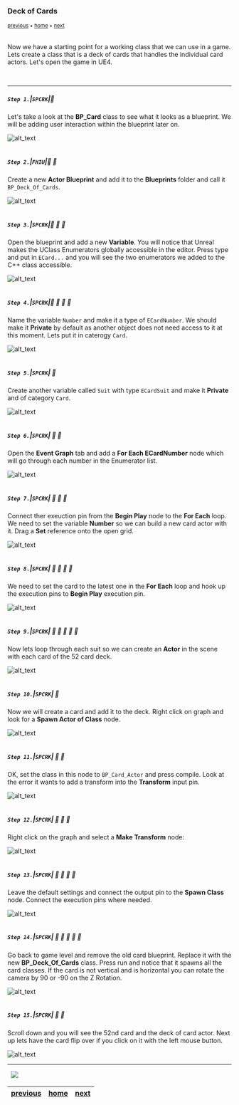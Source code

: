 <img src="https://via.placeholder.com/1000x4/45D7CA/45D7CA" alt="drawing" height="4px"/>

### Deck of Cards

<sub>[previous](../) • [home](../README.md#user-content-gms2-top-down-shooter) • [next](../)</sub>

<img src="https://via.placeholder.com/1000x4/45D7CA/45D7CA" alt="drawing" height="4px"/>

Now we have a starting point for a working class that we can use in a game.  Lets create a class that is a deck of cards that handles the individual card actors. Let's open the game in UE4.

<br>

---


##### `Step 1.`\|`SPCRK`|:small_blue_diamond:

Let's take a look at the **BP_Card** class to see what it looks as a blueprint.  We will be adding user interaction within the blueprint later on.

![alt_text](images/BPCardInEditor.jpg)

<img src="https://via.placeholder.com/500x2/45D7CA/45D7CA" alt="drawing" height="2px" alt = ""/>

##### `Step 2.`\|`FHIU`|:small_blue_diamond: :small_blue_diamond: 

Create a new **Actor Blueprint** and add it to the **Blueprints** folder and call it `BP_Deck_Of_Cards`.

![alt_text](images/CreateNewActorBP.jpg)

<img src="https://via.placeholder.com/500x2/45D7CA/45D7CA" alt="drawing" height="2px" alt = ""/>

##### `Step 3.`\|`SPCRK`|:small_blue_diamond: :small_blue_diamond: :small_blue_diamond:

Open the blueprint and add a new **Variable**.  You will notice that Unreal makes the UClass Enumerators globally accessible in the editor.  Press type and put in `ECard...` and you will see the two enumerators we added to the C++ class accessible.

![alt_text](images/EnumsAccessibleInBlueprints.jpg)

<img src="https://via.placeholder.com/500x2/45D7CA/45D7CA" alt="drawing" height="2px" alt = ""/>

##### `Step 4.`\|`SPCRK`|:small_blue_diamond: :small_blue_diamond: :small_blue_diamond: :small_blue_diamond:

Name the variable `Number` and make it a type of `ECardNumber`.  We should make it **Private** by default as another object does not need access to it at this moment.  Lets put it in caterogy `Card`.

![alt_text](images/CardVariableECardNum.jpg)

<img src="https://via.placeholder.com/500x2/45D7CA/45D7CA" alt="drawing" height="2px" alt = ""/>

##### `Step 5.`\|`SPCRK`| :small_orange_diamond:

Create another variable called `Suit` with type `ECardSuit` and make it **Private** and of category `Card`.

![alt_text](images/CreateSuitECardSuit.jpg)

<img src="https://via.placeholder.com/500x2/45D7CA/45D7CA" alt="drawing" height="2px" alt = ""/>

##### `Step 6.`\|`SPCRK`| :small_orange_diamond: :small_blue_diamond:

Open the **Event Graph** tab and add a **For Each ECardNumber** node which will go through each number in the Enumerator list.

![alt_text](images/ForEachCardNumberNode.jpg)

<img src="https://via.placeholder.com/500x2/45D7CA/45D7CA" alt="drawing" height="2px" alt = ""/>

##### `Step 7.`\|`SPCRK`| :small_orange_diamond: :small_blue_diamond: :small_blue_diamond:

Connect ther exeuction pin from the **Begin Play** node to the **For Each** loop.  We need to set the variable **Number** so we can build a new card actor with it.  Drag a **Set** reference onto the open grid.

![alt_text](images/SetNumberVar.jpg)

<img src="https://via.placeholder.com/500x2/45D7CA/45D7CA" alt="drawing" height="2px" alt = ""/>

##### `Step 8.`\|`SPCRK`| :small_orange_diamond: :small_blue_diamond: :small_blue_diamond: :small_blue_diamond:

We need to set the card to the latest one in the **For Each** loop and hook up the execution pins to **Begin Play** execution pin.

![alt_text](images/LoopThroughEachCard.jpg)

<img src="https://via.placeholder.com/500x2/45D7CA/45D7CA" alt="drawing" height="2px" alt = ""/>

##### `Step 9.`\|`SPCRK`| :small_orange_diamond: :small_blue_diamond: :small_blue_diamond: :small_blue_diamond: :small_blue_diamond:

Now lets loop through each suit so we can create an **Actor** in the scene with each card of the 52 card deck.

![alt_text](images/LoopThroughEachSuit.jpg)

<img src="https://via.placeholder.com/500x2/45D7CA/45D7CA" alt="drawing" height="2px" alt = ""/>

##### `Step 10.`\|`SPCRK`| :large_blue_diamond:

Now we will create a card and add it to the deck. Right click on graph and look for a **Spawn Actor of Class** node.

![alt_text](images/SpawnActorOfClass.jpg)

<img src="https://via.placeholder.com/500x2/45D7CA/45D7CA" alt="drawing" height="2px" alt = ""/>

##### `Step 11.`\|`SPCRK`| :large_blue_diamond: :small_blue_diamond: 

OK, set the class in this node to `BP_Card_Actor` and press compile.  Look at the error it wants to add a transform into the **Transform** input pin.

![alt_text](images/CompileBPCardClass.jpg)

<img src="https://via.placeholder.com/500x2/45D7CA/45D7CA" alt="drawing" height="2px" alt = ""/>


##### `Step 12.`\|`SPCRK`| :large_blue_diamond: :small_blue_diamond: :small_blue_diamond: 

 Right click on the graph and select a **Make Transform** node:

![alt_text](images/MakeTransform.jpg)

<img src="https://via.placeholder.com/500x2/45D7CA/45D7CA" alt="drawing" height="2px" alt = ""/>

##### `Step 13.`\|`SPCRK`| :large_blue_diamond: :small_blue_diamond: :small_blue_diamond:  :small_blue_diamond: 

 Leave the default settings and connect the output pin to the **Spawn Class** node.  Connect the execution pins where needed.

![alt_text](images/ConnectTransoform.jpg)

<img src="https://via.placeholder.com/500x2/45D7CA/45D7CA" alt="drawing" height="2px" alt = ""/>

##### `Step 14.`\|`SPCRK`| :large_blue_diamond: :small_blue_diamond: :small_blue_diamond: :small_blue_diamond:  :small_blue_diamond: 

Go back to game level and remove the old card blueprint.  Replace it with the new **BP_Deck_Of_Cards** class.  Press run and notice that it spawns all the card classes. If the card is not vertical and is horizontal you can rotate the camera by 90 or -90 on the Z Rotation.

![alt_text](images/AddDeckToLevel.jpg)

<img src="https://via.placeholder.com/500x2/45D7CA/45D7CA" alt="drawing" height="2px" alt = ""/>

##### `Step 15.`\|`SPCRK`| :large_blue_diamond: :small_orange_diamond: 

Scroll down and you will see the 52nd card and the deck of card actor.  Next up lets have the card flip over if you click on it with the left mouse button.

![alt_text](images/FiftySecondCard.jpg)

___


<img src="https://via.placeholder.com/1000x4/dba81a/dba81a" alt="drawing" height="4px" alt = ""/>

<img src="https://via.placeholder.com/1000x100/45D7CA/000000/?text=Next Up - ADD NEXT PAGE">

<img src="https://via.placeholder.com/1000x4/dba81a/dba81a" alt="drawing" height="4px" alt = ""/>

| [previous](../)| [home](../README.md#user-content-gms2-top-down-shooter) | [next](../)|
|---|---|---|
